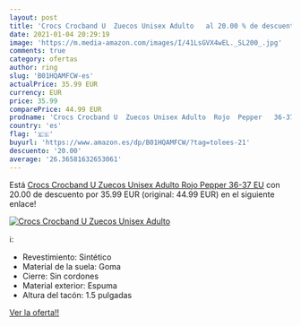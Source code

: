 ```yaml
---
layout: post
title: 'Crocs Crocband U  Zuecos Unisex Adulto   al 20.00 % de descuento'
date: 2021-01-04 20:29:19
image: 'https://m.media-amazon.com/images/I/41LsGVX4wEL._SL200_.jpg'
comments: true
category: ofertas
author: ring
slug: 'B01HQAMFCW-es'
actualPrice: 35.99 EUR
currency: EUR
price: 35.99
comparePrice: 44.99 EUR
prodname: 'Crocs Crocband U  Zuecos Unisex Adulto  Rojo  Pepper   36-37 EU'
country: 'es'
flag: '🇪🇸'
buyurl: 'https://www.amazon.es/dp/B01HQAMFCW/?tag=tolees-21'
descuento: '20.00'
average: '26.36581632653061'
---
```


Está [Crocs Crocband U  Zuecos Unisex Adulto  Rojo  Pepper   36-37 EU](https://www.amazon.es/dp/B01HQAMFCW/?tag=tolees-21) con 20.00 de descuento por 35.99 EUR (original: 44.99 EUR) en el siguiente enlace!

[![Crocs Crocband U  Zuecos Unisex Adulto  ](https://m.media-amazon.com/images/I/41LsGVX4wEL._SL200_.jpg)](https://www.amazon.es/dp/B01HQAMFCW/?tag=tolees-21)

ℹ️:

- Revestimiento: Sintético
- Material de la suela: Goma
- Cierre: Sin cordones
- Material exterior: Espuma
- Altura del tacón: 1.5 pulgadas

[Ver la oferta!!](https://www.amazon.es/dp/B01HQAMFCW/?tag=tolees-21)
